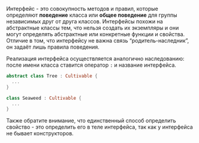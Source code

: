 Интерфейс - это совокупность методов и правил, которые определяют **поведение** класса или **общее поведение** для группы независимых друг от друга классов. Интерфейсы похожи на абстрактные классы тем, что нельзя создать их экземпляры и они могут определять абстрактные или конкретные функции и свойства. Отличие в том, что интерфейсу не важна связь “родитель-наследник”, он задаёт лишь правила поведения.

Реализация интерфейса осуществляется аналогично наследованию: после имени класса ставится оператор `:` и название интерфейса.

```kotlin
abstract class Tree : Cultivable {
  ...
}

class Seaweed : Cultivable {
  ...
}
```

Также обратите внимание, что единственный способ определить свойство - это определить его в теле интерфейса, так как у интерфейса не бывает конструкторов.

